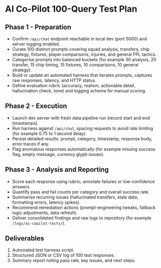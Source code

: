 # AI Co-Pilot 100-Query Test Plan

## Phase 1 - Preparation
- Confirm `/api/chat` endpoint reachable in local dev (port 5000) and server logging enabled.
- Curate 100 distinct prompts covering squad analysis, transfers, chip strategy, fixtures, player comparisons, injuries, and general FPL tactics.
- Categorise prompts into balanced buckets (for example 30 analysis, 20 transfer, 15 chip timing, 15 fixtures, 10 comparisons, 10 general strategy).
- Build or update an automated harness that iterates prompts, captures raw responses, latency, and HTTP status.
- Define evaluation rubric (accuracy, realism, actionable detail, hallucination check, tone) and logging schema for manual scoring.

## Phase 2 - Execution
- Launch dev server with fresh data pipeline run (record start and end timestamps).
- Run harness against `/api/chat`, spacing requests to avoid rate limiting (for example 0.75 to 1 second delay).
- Persist detailed results: prompt, category, timestamp, response body, error traces if any.
- Flag anomalous responses automatically (for example missing success flag, empty message, currency glyph issues).

## Phase 3 - Analysis and Reporting
- Score each response using rubric; annotate failures or low-confidence answers.
- Quantify pass and fail counts per category and overall success rate.
- Summarise recurring issues (hallucinated transfers, stale data, formatting errors, latency spikes).
- Recommend remediation actions (prompt-engineering tweaks, fallback logic adjustments, data refresh).
- Deliver consolidated findings and raw logs to repository (for example `/logs/ai-copilot-tests/`).

## Deliverables
1. Automated test harness script.
2. Structured JSON or CSV log of 100 test responses.
3. Summary report noting pass rate, key issues, and next steps.
